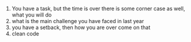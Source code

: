1. You have a task, but the time is over there is some corner case as well, what you will do
2. what is the main challenge you have faced in last year
3. you have a setback, then how you are over come on that
4. clean code
